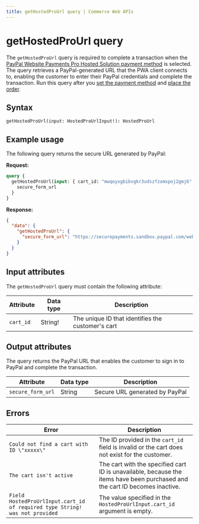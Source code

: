 ```yaml
---
title: getHostedProUrl query | Commerce Web APIs
---
```


# getHostedProUrl query

The `getHostedProUrl` query is required to complete a transaction when the [PayPal Website Payments Pro Hosted Solution payment method](../../../payment-methods/hosted-pro.md) is selected. The query retrieves a PayPal-generated URL that the PWA client connects to, enabling the customer to enter their PayPal credentials and complete the transaction. Run this query after you [set the payment method](../../cart/mutations/set-payment-method.md) and [place the order](../../cart/mutations/place-order.md).

## Syntax

`getHostedProUrl(input: HostedProUrlInput!): HostedProUrl`

## Example usage

The following query returns the secure URL generated by PayPal:

**Request:**

```graphql
query {
  getHostedProUrl(input: { cart_id: "mwqoyxgbibvgkr3udszfzomxpoj2gmj6" }) {
    secure_form_url
  }
}
```

**Response:**

```json
{
  "data": {
    "getHostedProUrl": {
      "secure_form_url": "https://securepayments.sandbox.paypal.com/webapps/HostedSoleSolutionApp/webflow/sparta/hostedSoleSolutionProcess?hosted_button_id=HSSS-iKGrv2XMlHcGGj8u.hlOHA2AeoQHcIQOvoqTEbvgBlKTLXcS8tAg0BRg1AklvfIhU5ip0g"
    }
  }
}
```

## Input attributes

The `getHostedProUrl` query must contain the following attribute:

Attribute | Data type | Description
--- | --- | ---
`cart_id` | String! | The unique ID that identifies the customer's cart

## Output attributes

The query returns the PayPal URL that enables the customer to sign in to PayPal and complete the transaction.

Attribute | Data type | Description
--- | --- | ---
`secure_form_url` | String | Secure URL generated by PayPal

## Errors

Error | Description
--- | ---
`Could not find a cart with ID \"xxxxx\"` | The ID provided in the `cart_id` field is invalid or the cart does not exist for the customer.
`The cart isn't active` | The cart with the specified cart ID is unavailable, because the items have been purchased and the cart ID becomes inactive.
`Field HostedProUrlInput.cart_id of required type String! was not provided` | The value specified in the `HostedProUrlInput.cart_id` argument is empty.

